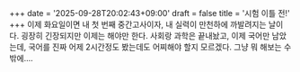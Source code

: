 +++
date = '2025-09-28T20:02:43+09:00'
draft = false
title = '시험 이틀 전!'
+++
이제 화요일이면 내 첫 번째 중간고사이자, 내 실력이 만천하에 까발려지는 날이다. 굉장히 긴장되지만 이제는 해야만 한다. 사회랑 과학은 끝내놨고, 이제 국어만 남았는데, 국어를 진짜 어제 2시간정도 봤는데도 어찌해야 할지 모르겠다. 그냥 뭐 해보는 수밖에....
